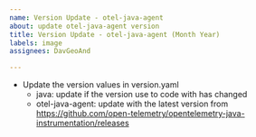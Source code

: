 ```yaml
---
name: Version Update - otel-java-agent
about: update otel-java-agent version
title: Version Update - otel-java-agent (Month Year)
labels: image
assignees: DavGeoAnd

---
```


- Update the version values in version.yaml
  - java: update if the version use to code with has changed
  - otel-java-agent: update with the latest version from https://github.com/open-telemetry/opentelemetry-java-instrumentation/releases

